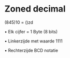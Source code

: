 # Zoned decimal

(845)10 = ()zd

•
Elk cijfer = 1 Byte (8 bits)

•
Linkerzijde met waarde 1111

•
Rechterzijde BCD notatie